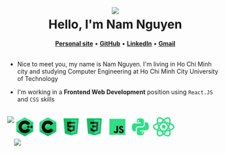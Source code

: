 <!-- ## <div align="center"><img alt="icon" src="https://blush.design/api/download?shareUri=Qi0sYxs0fPehiWMj&c=Skin_0%7Eedb98a&w=800&h=800&fm=png" width=165px></div><div align="center">Hello, I'm Nam Nguyen<img src="https://img.icons8.com/external-tal-revivo-green-tal-revivo/344/external-verified-check-circle-for-approved-valid-content-basic-green-tal-revivo.png" height=23px></div> -->

# <div align="center"><img src="https://blush.design/api/download?shareUri=QmhGURqK9&c=Hair_0%7E030067_Skin_0%7Ee7915c_Top_0%7Effa200&w=800&h=800&fm=png" height=100px></div><div align="center">Hello, I'm Nam Nguyen</div>

<div align="center"><b><a title="Personal site" href="https://ngdnam.netlify.app/">Personal site</a></b> &bull; <b><a title="GitHub" href="https://github.com/NguyenD-Nam">GitHub</a></b> &bull; <b><a title="LinkedIn" href="https://www.linkedin.com/in/nguyend-nam/">LinkedIn</a></b> &bull; <b><a title="Gmail" href="https://mail.google.com/mail/?view=cm&fs=1&tf=1&to=nguyennamnade22@gmail.com">Gmail</a></b></div>
<br>

- Nice to meet you, my name is Nam Nguyen. I'm living in Ho Chi Minh city and studying Computer Engineering at Ho Chi Minh City University of Technology

- I'm working in a **Frontend Web Development** position using `React.JS` and `CSS` skills

<br>

<img align="left" src="https://blush.design/api/download?shareUri=SDPTP3QfEU&c=Hair_0%7E030067_Skin_0%7Ee7915c_Top_0%7Effa200&w=800&h=800&fm=png" height=275px>

<div>
	<img alt="C++" height=50px src="img/c++-240.png">
	<img alt="C" height=50px src="img/c-240.png">
	<img alt="HTML" height=50px src="img/html-5-240.png">
	<img alt="CSS" height=50px src="img/css3-240.png">
	<img alt="JavaScript" height=50px src="img/javascript-240.png">
	<img alt="Python" height=50px src="img/python-240.png">
	<img alt="React" height=50px src="img/react-160.png">
</div>

<div>
	<img src="https://github-readme-stats.vercel.app/api?username=nguyend-nam&show_icons=true&hide_border=true&border_radius=7&icon_color=2EDF84&title_color=2EDF84&bg_color=30,000,444&text_color=2EDF84" height=183px>
</div>


<!-- <div align="center">
	<a title="Personal site" href="https://nguyend-nam.github.io/"><img alt="Personal site" height=45px src="img/user-100.png"></a>
	<a title="GitHub" href="https://github.com/NguyenD-Nam"><img alt="GitHub" height=45px src="img/github-240.png"></a>
	<a title="LinkedIn" href="https://www.linkedin.com/in/nguyend-nam/"><img alt="LinkedIn" height=45px src="img/linkedin-240.png"></a>
	<a title="Gmail" href="https://mail.google.com/mail/?view=cm&fs=1&tf=1&to=nguyennamnade22@gmail.com"><img alt="Gmail" height=45px src="img/gmail-logo-256.png"></a>
</div> -->

<!-- <details>
	<summary>Connect With Me</summary>
	<div><a title="Personal site" href="https://nguyend-nam.github.io/"><img alt="Personal site" height=30px src="https://img.shields.io/badge/personal_site-0078D7?style=for-the-badge&logo=Microsoft-edge&logoColor=white"></a><a title="GitHub" href="https://github.com/NguyenD-Nam"><img alt="GitHub" height=30px src="https://img.shields.io/badge/github-%23121011.svg?style=for-the-badge&logo=github&logoColor=white"></a><a title="LinkedIn" href="https://www.linkedin.com/in/nguyend-nam/"><img alt="LinkedIn" height=30px src="https://img.shields.io/badge/linkedin-%230077B5.svg?style=for-the-badge&logo=linkedin&logoColor=white"></a><a title="CodePen" href="https://codepen.io/nguyend-nam"><img alt="CodePen" height=30px src="https://img.shields.io/badge/Codepen-000000?style=for-the-badge&logo=codepen&logoColor=white"></a><a title="Gmail" href="https://mail.google.com/mail/?view=cm&fs=1&tf=1&to=nguyennamnade22@gmail.com"><img alt="Gmail" height=30px src="https://img.shields.io/badge/Gmail-D14836?style=for-the-badge&logo=gmail&logoColor=white"></a></div>
</details> -->

<!-- <br><img src="https://github-readme-stats.vercel.app/api/top-langs/?username=nguyend-nam&layout=compact&langs_count=8&hide_border=true&border_radius=7&icon_color=57cc99&title_color=80ed99&bg_color=22577a&text_color=80ed99" height=158px> -->

<!-- <details>
	<summary>My GitHub Stats</summary>
	<div>
	<img src="https://github-readme-stats.vercel.app/api?username=nguyend-nam&show_icons=true&hide_border=true&border_radius=0&icon_color=fff&title_color=fff&bg_color=a6ddfc&text_color=000" height=188px><br><img src="https://github-readme-stats.vercel.app/api/top-langs/?username=nguyend-nam&layout=compact&langs_count=8&hide_border=true&border_radius=0&icon_color=fff&title_color=fff&bg_color=a6ddfc&text_color=000" height=163px></div>
</details> -->

